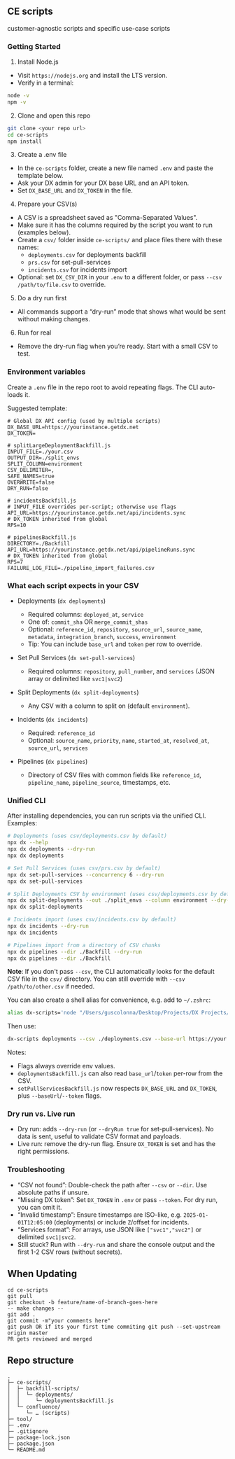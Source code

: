 ## CE scripts
customer-agnostic scripts and specific use-case scripts

### Getting Started

1) Install Node.js
- Visit `https://nodejs.org` and install the LTS version.
- Verify in a terminal:
```bash
node -v
npm -v
```

2) Clone and open this repo
```bash
git clone <your repo url>
cd ce-scripts
npm install
```

3) Create a .env file
- In the `ce-scripts` folder, create a new file named `.env` and paste the template below.
- Ask your DX admin for your DX base URL and an API token.
- Set `DX_BASE_URL` and `DX_TOKEN` in the file.

4) Prepare your CSV(s)
- A CSV is a spreadsheet saved as "Comma-Separated Values".
- Make sure it has the columns required by the script you want to run (examples below).
- Create a `csv/` folder inside `ce-scripts/` and place files there with these names:
  - `deployments.csv` for deployments backfill
  - `prs.csv` for set-pull-services
  - `incidents.csv` for incidents import
- Optional: set `DX_CSV_DIR` in your `.env` to a different folder, or pass `--csv /path/to/file.csv` to override.

5) Do a dry run first
- All commands support a “dry-run” mode that shows what would be sent without making changes.

6) Run for real
- Remove the dry-run flag when you’re ready. Start with a small CSV to test.

### Environment variables

Create a `.env` file in the repo root to avoid repeating flags. The CLI auto-loads it.

Suggested template:

```env
# Global DX API config (used by multiple scripts)
DX_BASE_URL=https://yourinstance.getdx.net
DX_TOKEN=

# splitLargeDeploymentBackfill.js
INPUT_FILE=./your.csv
OUTPUT_DIR=./split_envs
SPLIT_COLUMN=environment
CSV_DELIMITER=,
SAFE_NAMES=true
OVERWRITE=false
DRY_RUN=false

# incidentsBackfill.js
# INPUT_FILE overrides per-script; otherwise use flags
API_URL=https://yourinstance.getdx.net/api/incidents.sync
# DX_TOKEN inherited from global
RPS=10

# pipelinesBackfill.js
DIRECTORY=./Backfill
API_URL=https://yourinstance.getdx.net/api/pipelineRuns.sync
# DX_TOKEN inherited from global
RPS=7
FAILURE_LOG_FILE=./pipeline_import_failures.csv
```

### What each script expects in your CSV

- Deployments (`dx deployments`)
  - Required columns: `deployed_at`, `service`
  - One of: `commit_sha` OR `merge_commit_shas`
  - Optional: `reference_id`, `repository`, `source_url`, `source_name`, `metadata`, `integration_branch`, `success`, `environment`
  - Tip: You can include `base_url` and `token` per row to override.

- Set Pull Services (`dx set-pull-services`)
  - Required columns: `repository`, `pull_number`, and `services` (JSON array or delimited like `svc1|svc2`)

- Split Deployments (`dx split-deployments`)
  - Any CSV with a column to split on (default `environment`).

- Incidents (`dx incidents`)
  - Required: `reference_id`
  - Optional: `source_name`, `priority`, `name`, `started_at`, `resolved_at`, `source_url`, `services`

- Pipelines (`dx pipelines`)
  - Directory of CSV files with common fields like `reference_id`, `pipeline_name`, `pipeline_source`, timestamps, etc.

### Unified CLI

After installing dependencies, you can run scripts via the unified CLI. Examples:

```bash
# Deployments (uses csv/deployments.csv by default)
npx dx --help
npx dx deployments --dry-run
npx dx deployments

# Set Pull Services (uses csv/prs.csv by default)
npx dx set-pull-services --concurrency 6 --dry-run
npx dx set-pull-services

# Split Deployments CSV by environment (uses csv/deployments.csv by default)
npx dx split-deployments --out ./split_envs --column environment --dry-run
npx dx split-deployments

# Incidents import (uses csv/incidents.csv by default)
npx dx incidents --dry-run
npx dx incidents

# Pipelines import from a directory of CSV chunks
npx dx pipelines --dir ./Backfill --dry-run
npx dx pipelines --dir ./Backfill
```

**Note**: If you don't pass `--csv`, the CLI automatically looks for the default CSV file in the `csv/` directory. You can still override with `--csv /path/to/other.csv` if needed.

You can also create a shell alias for convenience, e.g. add to `~/.zshrc`:

```bash
alias dx-scripts='node "/Users/guscolonna/Desktop/Projects/DX Projects/ce-scripts/bin/dx.js"'
```

Then use:

```bash
dx-scripts deployments --csv ./deployments.csv --base-url https://your.getdx.net --token $DX_TOKEN
```

Notes:
- Flags always override env values.
- `deploymentsBackfill.js` can also read `base_url`/`token` per-row from the CSV.
- `setPullServicesBackfill.js` now respects `DX_BASE_URL` and `DX_TOKEN`, plus `--baseUrl`/`--token` flags.

### Dry run vs. Live run
- Dry run: adds `--dry-run` (or `--dryRun true` for set-pull-services). No data is sent, useful to validate CSV format and payloads.
- Live run: remove the dry-run flag. Ensure `DX_TOKEN` is set and has the right permissions.

### Troubleshooting
- “CSV not found”: Double-check the path after `--csv` or `--dir`. Use absolute paths if unsure.
- “Missing DX token”: Set `DX_TOKEN` in `.env` or pass `--token`. For dry run, you can omit it.
- “Invalid timestamp”: Ensure timestamps are ISO-like, e.g. `2025-01-01T12:05:00` (deployments) or include `Z`/offset for incidents.
- “Services format”: For arrays, use JSON like `["svc1","svc2"]` or delimited `svc1|svc2`.
- Still stuck? Run with `--dry-run` and share the console output and the first 1-2 CSV rows (without secrets).

## When Updating
```
cd ce-scripts
git pull
git checkout -b feature/name-of-branch-goes-here
-- make changes --
git add .
git commit -m"your comments here"
git push OR if its your first time commiting git push --set-upstream origin master
PR gets reviewed and merged
```

## Repo structure
```
.
├─ ce-scripts/
│  ├─ backfill-scripts/
│  │  └─ deployments/
│  │     └─ deploymentsBackfill.js
│  └─ confluence/
│     └─ … (scripts)
├─ tool/
├─ .env
├─ .gitignore
├─ package-lock.json
├─ package.json
└─ README.md

```
